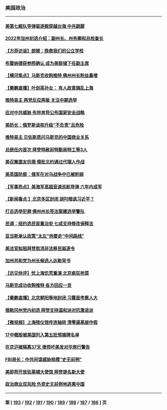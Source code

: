 ### 美国政治
---
#### [美第七舰队导弹驱逐舰穿越台海 中共跳脚](../../pages/ncid1078159/n13721396.md) 
#### [2022年加州初选介绍：副州长、州务卿和总检查长](../../pages/ncid1078159/n13721380.md) 
#### [【方菲访谈】朗顿：挽救我们的公立学校](../../pages/ncid1078159/n13721322.md) 
#### [布雷纳德获参院确认 成为美联储下任副主席](../../pages/ncid1078159/n13721303.md) 
#### [【横河焦点】马斯克收购推特 佛州州长粉丝暴增](../../pages/ncid1078159/n13721334.md) 
#### [【秦鹏直播】叶剑英孙女： 有人故意搞乱上海](../../pages/ncid1078159/n13721327.md) 
#### [推特易主 两党反应两极 关注中期选举](../../pages/ncid1078159/n13721254.md) 
#### [应对中共威胁 布林肯将公布国家安全战略](../../pages/ncid1078159/n13721192.md) 
#### [美防长：俄罗斯谈核升级“不负责”且危险](../../pages/ncid1078159/n13721193.md) 
#### [推特易主 贝佐斯质问马斯克的中国商业关系](../../pages/ncid1078159/n13721162.md) 
#### [总统任内首次 拜登特赦前特勤局特工等3人](../../pages/ncid1078159/n13721087.md) 
#### [美召集盟友抗俄 俄批北约通过代理人作战](../../pages/ncid1078159/n13720984.md) 
#### [美英国防部：俄军在对乌战争中已被削弱](../../pages/ncid1078159/n13720944.md) 
#### [【军事热点】美海军高超音速巡航导弹 六年内成军](../../pages/ncid1078159/n13720817.md) 
#### [【新闻看点 】北京多区封闭 胡叼暗讽习近平？](../../pages/ncid1078159/n13720389.md) 
#### [打击选举犯罪 佛州州长签法案建选举警队](../../pages/ncid1078159/n13720715.md) 
#### [民调：纽约选民首重治安 七成支持修改保释法](../../pages/ncid1078159/n13720731.md) 
#### [亚当斯承认政策“太左”他要走“中间路线”](../../pages/ncid1078159/n13720725.md) 
#### [美法官拟阻拜登取消非法移民驱逐令](../../pages/ncid1078159/n13720661.md) 
#### [加州共和党为州长候选人达勒背书](../../pages/ncid1078159/n13720721.md) 
#### [【远见快评】忧上海饥荒重演 北京疯狂抢菜](../../pages/ncid1078159/n13720596.md) 
#### [马斯克成功收购推特 各方回应一览](../../pages/ncid1078159/n13720592.md) 
#### [【秦鹏直播】北京朝阳等地封闭 习露面考察人大](../../pages/ncid1078159/n13720605.md) 
#### [俄勒冈州党内初选 拜登支持温和派对抗激进派](../../pages/ncid1078159/n13720463.md) 
#### [【微视频】上海殡仪馆传连轴转 清零逼基层作假](../../pages/ncid1078159/n13720311.md) 
#### [17中概股被美国列入第五批预摘牌名单](../../pages/ncid1078159/n13720347.md) 
#### [在京沪被隔离37天 律师吁美发对华旅行警告](../../pages/ncid1078159/n13720436.md) 
#### [FBI局长：中共间谍威胁规模“史无前例”](../../pages/ncid1078159/n13720426.md) 
#### [美即将开放驻基辅大使馆 拜登提名新大使](../../pages/ncid1078159/n13720167.md) 
#### [政治商业双风险 外资史无前例地逃离中国](../../pages/ncid1078159/n13720271.md) 

---
#### 第 [ [193](./193.md) / [192](./192.md) / [191](./191.md) / [190](./190.md) / [189](./189.md) / [188](./188.md) / [187](./187.md) / [186](./186.md) ] 页
